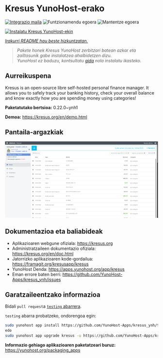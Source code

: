 <!--
Ohart ongi: README hau automatikoki sortu da <https://github.com/YunoHost/apps/tree/master/tools/readme_generator>ri esker
EZ editatu eskuz.
-->

# Kresus YunoHost-erako

[![Integrazio maila](https://apps.yunohost.org/badge/integration/kresus)](https://ci-apps.yunohost.org/ci/apps/kresus/)
![Funtzionamendu egoera](https://apps.yunohost.org/badge/state/kresus)
![Mantentze egoera](https://apps.yunohost.org/badge/maintained/kresus)

[![Instalatu Kresus YunoHost-ekin](https://install-app.yunohost.org/install-with-yunohost.svg)](https://install-app.yunohost.org/?app=kresus)

*[Irakurri README hau beste hizkuntzatan.](./ALL_README.md)*

> *Pakete honek Kresus YunoHost zerbitzari batean azkar eta zailtasunik gabe instalatzea ahalbidetzen dizu.*  
> *YunoHost ez baduzu, kontsultatu [gida](https://yunohost.org/install) nola instalatu ikasteko.*

## Aurreikuspena

Kresus is an open-source libre self-hosted personal finance manager. It allows you to safely track your banking history, check your overall balance and know exactly how you are spending money using categories!


**Paketatutako bertsioa:** 0.22.0~ynh1

**Demoa:** <https://kresus.org/en/demo.html>

## Pantaila-argazkiak

![Kresus(r)en pantaila-argazkia](./doc/screenshots/screenshot.png)

## Dokumentazioa eta baliabideak

- Aplikazioaren webgune ofiziala: <https://kresus.org>
- Administratzaileen dokumentazio ofiziala: <https://kresus.org/en/doc.html>
- Jatorrizko aplikazioaren kode-gordailua: <https://framagit.org/kresusapp/kresus>
- YunoHost Denda: <https://apps.yunohost.org/app/kresus>
- Eman errore baten berri: <https://github.com/YunoHost-Apps/kresus_ynh/issues>

## Garatzaileentzako informazioa

Bidali `pull request`a [`testing` abarrera](https://github.com/YunoHost-Apps/kresus_ynh/tree/testing).

`testing` abarra probatzeko, ondorengoa egin:

```bash
sudo yunohost app install https://github.com/YunoHost-Apps/kresus_ynh/tree/testing --debug
edo
sudo yunohost app upgrade kresus -u https://github.com/YunoHost-Apps/kresus_ynh/tree/testing --debug
```

**Informazio gehiago aplikazioaren paketatzeari buruz:** <https://yunohost.org/packaging_apps>
